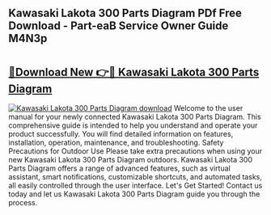 ## Kawasaki Lakota 300 Parts Diagram PDf Free Download - Part-eaB Service Owner Guide M4N3p

# <h2><a href="http://dflezx.blite.top/?on=Kawasaki+Lakota+300+Parts+Diagram">🔗Download New 👉🔴 Kawasaki Lakota 300 Parts Diagram</a></h2>

[![Kawasaki Lakota 300 Parts Diagram download](https://i.imgur.com/lujVjoI.png)](http://dflezx.blite.top/?on=Kawasaki+Lakota+300+Parts+Diagram)
Welcome to the user manual for your newly connected Kawasaki Lakota 300 Parts Diagram. This comprehensive guide is intended to help you understand and operate your product successfully. You will find detailed information on features, installation, operation, maintenance, and troubleshooting. Safety Precautions for Outdoor Use Please take extra precautions when using your new Kawasaki Lakota 300 Parts Diagram outdoors. Kawasaki Lakota 300 Parts Diagram offers a range of advanced features, such as virtual assistant, smart notifications, customizable shortcuts, and automated tasks, all easily controlled through the user interface. Let's Get Started! Contact us today and let us Kawasaki Lakota 300 Parts Diagram guide you through the process.

